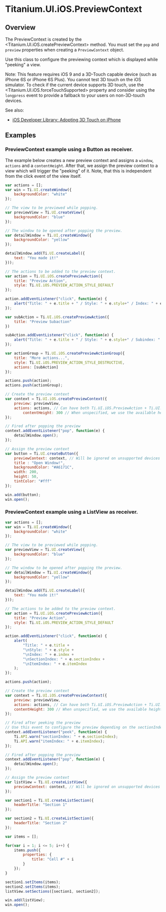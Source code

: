 # Titanium.UI.iOS.PreviewContext

<TypeHeader/>

## Overview

The PreviewContext is created by the <Titanium.UI.iOS.createPreviewContext> method. You must set
the `pop` and `preview` properties when creating a `PreviewContext` object.

Use this class to configure the previewing context which is displayed while "peeking" a view.

Note: This feature requires iOS 9 and a 3D-Touch capable device (such as iPhone 6S or iPhone 6S Plus).
You cannot test 3D touch on the iOS simulator.
To check if the current device supports 3D touch, use the <Titanium.UI.iOS.forceTouchSupported>
property and consider using the `longpress` event to provide a fallback to your users on
non-3D-touch devices.

See also:

* [iOS Developer Library: Adopting 3D Touch on iPhone](https://developer.apple.com/library/content/documentation/UserExperience/Conceptual/Adopting3DTouchOniPhone/3DTouchAPIs.html)

## Examples

### PreviewContext example using a Button as receiver.

The example below creates a new preview context and assigns a `window`, `actions` and a `contentHeight`.
After that, we assign the preview context to a view which will trigger the "peeking" of it. Note, that this
is independent from the click event of the view itself.

``` js
var actions = [];
var win = Ti.UI.createWindow({
    backgroundColor: "white"
});

// The view to be previewed while popping.
var previewView = Ti.UI.createView({
    backgroundColor: "blue"
});

// The window to be opened after popping the preview.
var detailWindow = Ti.UI.createWindow({
    backgroundColor: "yellow"
});

detailWindow.add(Ti.UI.createLabel({
    text: "You made it!"
}));

// The actions to be added to the preview context.
var action = Ti.UI.iOS.createPreviewAction({
    title: "Preview Action",
    style: Ti.UI.iOS.PREVIEW_ACTION_STYLE_DEFAULT
});

action.addEventListener("click", function(e) {
    alert("Title: " + e.title + " / Style: " + e.style+" / Index: " + e.index);
});

var subAction = Ti.UI.iOS.createPreviewAction({
    title: "Preview Subaction"
})

subAction.addEventListener("click", function(e) {
    alert("Title: " + e.title + " / Style: " + e.style+" / Subindex: " + e.index);
});

var actionGroup = Ti.UI.iOS.createPreviewActionGroup({
    title: "More actions...",
    style: Ti.UI.iOS.PREVIEW_ACTION_STYLE_DESTRUCTIVE,
    actions: [subAction]
});

actions.push(action);
actions.push(actionGroup);

// Create the preview context
var context = Ti.UI.iOS.createPreviewContext({
    preview: previewView,
    actions: actions, // Can have both Ti.UI.iOS.PreviewAction + Ti.UI.iOS.PreviewActionGroup
        contentHeight: 300 // When unspecified, we use the available height
});

// Fired after popping the preview
context.addEventListener("pop", function(e) {
    detailWindow.open();
});

// Assign the preview context
var button = Ti.UI.createButton({
    previewContext: context, // Will be ignored on unsupported devices
    title : "Open Window!",
    backgroundColor: "#A6171C",
    width: 200,
    height: 50,
    tintColor: "#fff"
});

win.add(button);
win.open();
```

### PreviewContext example using a ListView as receiver.

```js
var actions = [];
var win = Ti.UI.createWindow({
    backgroundColor: "white"
});

// The view to be previewed while popping.
var previewView = Ti.UI.createView({
    backgroundColor: "blue"
});

// The window to be opened after popping the preview.
var detailWindow = Ti.UI.createWindow({
    backgroundColor: "yellow"
});

detailWindow.add(Ti.UI.createLabel({
    text: "You made it!"
}));

// The actions to be added to the preview context.
var action = Ti.UI.iOS.createPreviewAction({
    title: "Preview Action",
    style: Ti.UI.iOS.PREVIEW_ACTION_STYLE_DEFAULT
});

action.addEventListener("click", function(e) {
    alert(
        "Title: " + e.title +
        "\nStyle: " + e.style +
        "\nIndex: " + e.index +
        "\nSectionIndex: " + e.sectionIndex +
        "\nItemIndex: " + e.itemIndex
    );
});

actions.push(action);

// Create the preview context
var context = Ti.UI.iOS.createPreviewContext({
    preview: previewView,
    actions: actions, // Can have both Ti.UI.iOS.PreviewAction + Ti.UI.iOS.PreviewActionGroup
    contentHeight: 300 // When unspecified, we use the available height
});

// Fired after peeking the preview
// Use this event to configure the preview depending on the sectionIndex / itemIndex
context.addEventListener("peek", function(e) {
    Ti.API.warn("sectionIndex: " + e.sectionIndex);
    Ti.API.warn("itemIndex: " + e.itemIndex);
});

// Fired after popping the preview
context.addEventListener("pop", function(e) {
    detailWindow.open();
});

// Assign the preview context
var listView = Ti.UI.createListView({
    previewContext: context, // Will be ignored on unsupported devices
});

var section1 = Ti.UI.createListSection({
    headerTitle: "Section 1"
});

var section2 = Ti.UI.createListSection({
    headerTitle: "Section 2"
});

var items = [];

for(var i = 1; i <= 5; i++) {
    items.push({
        properties: {
            title: "Cell #" + i
        }
    });
}

section1.setItems(items);
section2.setItems(items);
listView.setSections([section1, section2]);

win.add(listView);
win.open();
```

<ApiDocs/>
